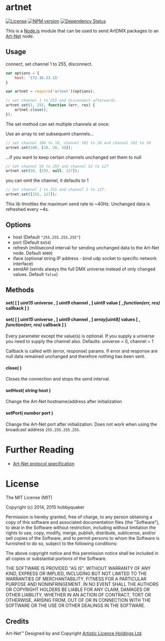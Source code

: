 # artnet

[![License][mit-badge]][mit-url]
[![NPM version](https://badge.fury.io/js/artnet.svg)](http://badge.fury.io/js/artnet)
[![Dependency Status](https://img.shields.io/gemnasium/hobbyquaker/artnet.svg?maxAge=2592000)](https://gemnasium.com/github.com/hobbyquaker/artnet)

This is a [Node.js](http://nodejs.org) module that can be used to send ArtDMX packages to an [Art-Net](http://en.wikipedia.org/wiki/Art-Net) node.

## Usage

connect, set channel 1 to 255, disconnect.
```javascript
var options = {
    host: '172.16.23.15'
}

var artnet = require('artnet')(options);

// set channel 1 to 255 and disconnect afterwards.
artnet.set(1, 255, function (err, res) {
    artnet.close();
});
```

The set method can set multiple channels at once:

Use an array to set subsequent channels...
```javascript
// set channel 100 to 10, channel 101 to 20 and channel 102 to 30
artnet.set(100, [10, 20, 30]);
```

...if you want to keep certain channels unchanged set them to null
```javascript
// set channel 50 to 255 and channel 52 to 127
artnet.set(50, [255, null, 127]);
```

you can omit the channel, it defaults to 1
```javascript
// Set channel 1 to 255 and channel 2 to 127:
artnet.set([255, 127]);
```

This lib throttles the maximum send rate to ~40Hz. Unchanged data is refreshed every ~4s.

## Options

  * host (Default ```"255.255.255.255"```)
  * port (Default ```6454```)
  * refresh (millisecond interval for sending unchanged data to the Art-Net node. Default ```4000```)
  * iface (optional string IP address - bind udp socket to specific network interface)
  * sendAll (sends always the full DMX universe instead of only changed values. Default ```false```)


## Methods

#### **set(** [ [ *uint15* **universe** , ] *uint9* **channel** , ] *uint8* **value** [ , *function(err, res)* **callback** ] **)**
#### **set(** [ [ *uint15* **universe** , ] *uint9* **channel** , ] *array[uint8]* **values** [ , *function(err, res)* **callback** ] **)**


Every parameter except the value(s) is optional. If you supply a universe you need to supply the channel also.
Defaults: universe = 0, channel = 1

Callback is called with (error, response) params.
If error and response are null data remained unchanged and therefore nothing has been sent.


#### **close( )**

Closes the connection and stops the send interval.


#### **setHost(** *string* **host** **)**

Change the Art-Net hostname/address after initialization

#### **setPort(** *number* **port** **)**

Change the Art-Net port after initialization.
Does not work when using the broadcast address `255.255.255.255`.

# Further Reading

* [Art-Net protocol specification](http://www.artisticlicence.com/WebSiteMaster/User%20Guides/art-net.pdf)


# License

The MIT License (MIT)

Copyright (c) 2014, 2015 hobbyquaker

Permission is hereby granted, free of charge, to any person obtaining a copy
of this software and associated documentation files (the "Software"), to deal
in the Software without restriction, including without limitation the rights
to use, copy, modify, merge, publish, distribute, sublicense, and/or sell
copies of the Software, and to permit persons to whom the Software is
furnished to do so, subject to the following conditions:

The above copyright notice and this permission notice shall be included in all
copies or substantial portions of the Software.

THE SOFTWARE IS PROVIDED "AS IS", WITHOUT WARRANTY OF ANY KIND, EXPRESS OR
IMPLIED, INCLUDING BUT NOT LIMITED TO THE WARRANTIES OF MERCHANTABILITY,
FITNESS FOR A PARTICULAR PURPOSE AND NONINFRINGEMENT. IN NO EVENT SHALL THE
AUTHORS OR COPYRIGHT HOLDERS BE LIABLE FOR ANY CLAIM, DAMAGES OR OTHER
LIABILITY, WHETHER IN AN ACTION OF CONTRACT, TORT OR OTHERWISE, ARISING FROM,
OUT OF OR IN CONNECTION WITH THE SOFTWARE OR THE USE OR OTHER DEALINGS IN THE
SOFTWARE.


## Credits

Art-Net™ Designed by and Copyright [Artistic Licence Holdings Ltd](http://www.artisticlicence.com/).


[mit-badge]: https://img.shields.io/badge/License-MIT-blue.svg?style=flat
[mit-url]: LICENSE

